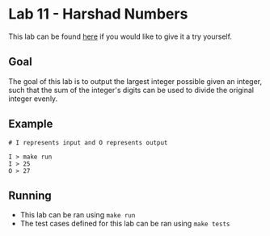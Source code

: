 # Lab 11 - Harshad Numbers

This lab can be found [here](https://open.kattis.com/problems/harshadnumbers) if you would like to give it a try yourself.

## Goal

The goal of this lab is to output the largest integer possible given an integer, such that the sum of the integer's digits can be used to divide the original integer evenly.

## Example

```
# I represents input and O represents output

I > make run
I > 25
O > 27
```

## Running

- This lab can be ran using `make run`
- The test cases defined for this lab can be ran using `make tests`